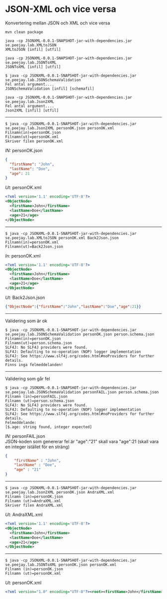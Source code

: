 # JSON-XML och vice versa 
Konvertering mellan JSON och XML och vice versa

```
mvn clean package

java -cp JSONXML-0.0.1-SNAPSHOT-jar-with-dependencies.jar se.peejay.lab.XMLtoJSON
XMLtoJSON [infil] [utfil]

java -cp JSONXML-0.0.1-SNAPSHOT-jar-with-dependencies.jar se.peejay.lab.JSONToXML
JSONToXML [infil] [utfil]

$ java -cp JSONXML-0.0.1-SNAPSHOT-jar-with-dependencies.jar se.peejay.lab.JSONSchemaValidation
Fel antal argument....
JSONSchemaValidation [infil] [schemafil]

java -cp JSONXML-0.0.1-SNAPSHOT-jar-with-dependencies.jar se.peejay.lab.Json2XML     
Fel antal argument....
Json2XML [infil] [utfil]

```

___

```
$ java -cp JSONXML-0.0.1-SNAPSHOT-jar-with-dependencies.jar se.peejay.lab.Json2XML personOK.json personOK.xml
Filnamn(in)=personOK.json
Filnamn(ut)=personOK.xml
Skriver filen personOK.xml
```

_IN:_ personOK.json
```json
{
  "firstName": "John",
  "lastName": "Doe",
  "age": 21
}
```

_Ut:_ personOK.xml
```xml
<?xml version='1.1' encoding='UTF-8'?>
<ObjectNode>
  <firstName>John</firstName>
  <lastName>Doe</lastName>
  <age>21</age>
</ObjectNode>
```

___

```
$ java -cp JSONXML-0.0.1-SNAPSHOT-jar-with-dependencies.jar se.peejay.lab.XMLtoJSON personOK.xml Back2Json.json
Filnamn(in)=personOK.xml
Filnamn(ut)=Back2Json.json
```

_In:_ personOK.xml
```xml
<?xml version='1.1' encoding='UTF-8'?>
<ObjectNode>
  <firstName>John</firstName>
  <lastName>Doe</lastName>
  <age>21</age>
</ObjectNode>
```

_Ut:_ Back2Json.json
```json
{"ObjectNode":{"firstName":"John","lastName":"Doe","age":21}}
```

___

Validering som är ok

```
$ java -cp JSONXML-0.0.1-SNAPSHOT-jar-with-dependencies.jar se.peejay.lab.JSONSchemaValidation personOK.json person.schema.json
Filnamn(in)=personOK.json
Filnamn(ut)=person.schema.json
SLF4J: No SLF4J providers were found.
SLF4J: Defaulting to no-operation (NOP) logger implementation
SLF4J: See https://www.slf4j.org/codes.html#noProviders for further details.
Finns inga felmeddelanden!
```
___

Validering som går fel
```
$ java -cp JSONXML-0.0.1-SNAPSHOT-jar-with-dependencies.jar se.peejay.lab.JSONSchemaValidation personFAIL.json person.schema.json
Filnamn (in)=personFAIL.json
Filnamn (ut)=person.schema.json
SLF4J: No SLF4J providers were found.
SLF4J: Defaulting to no-operation (NOP) logger implementation
SLF4J: See https://www.slf4j.org/codes.html#noProviders for further details.
Felmeddelande:
[$.age: string found, integer expected]
```

_IN:_ personFAIL.json  
JSON-koden som genererar fel är "age":"21" skall vara "age":21 (skall vara en integer istället för en sträng)
```json
{
	"firstName" : "John",
	"lastName" : "Doe",
	"age" : "21"
}
```
___

```
$ java -cp JSONXML-0.0.1-SNAPSHOT-jar-with-dependencies.jar se.peejay.lab.Json2XML personOK.json AndraXML.xml
Filnamn (in)=personOK.json
Filnamn (ut)=AndraXML.xml
Skriver filen AndraXML.xml
```

_Ut:_ AndraXML.xml
```xml
<?xml version='1.1' encoding='UTF-8'?>
<ObjectNode>
  <firstName>John</firstName>
  <lastName>Doe</lastName>
  <age>21</age>
</ObjectNode>
```

___

```
$ java -cp JSONXML-0.0.1-SNAPSHOT-jar-with-dependencies.jar se.peejay.lab.JSONToXML personOK.json personOK.xml
Filnamn (in)=personOK.json
Filnamn (ut)=personOK.xml
```

_Ut:_ personOK.xml
```xml
<?xml version="1.0" encoding="UTF-8"?><root><firstName>John</firstName><lastName>Doe</lastName><age>21</age></root>
```